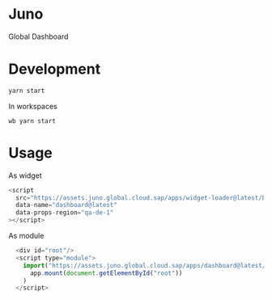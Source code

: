# Juno

Global Dashboard

# Development

```bash
yarn start
```

In workspaces

```
wb yarn start
```

# Usage

As widget

```js
<script
  src="https://assets.juno.global.cloud.sap/apps/widget-loader@latest/build.js"
  data-name="dashboard@latest"
  data-props-region="qa-de-1"
></script>
```

As module

```js
  <div id="root"/>
  <script type="module">
    import("https://assets.juno.global.cloud.sap/apps/dashboard@latest/build/index.js").then((app) =>
      app.mount(document.getElementById("root"))
    )
  </script>
```
